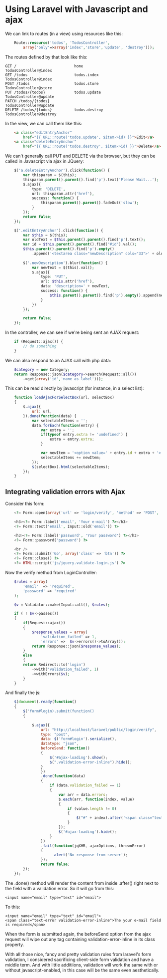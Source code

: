 Using Laravel with Javascript and ajax
==========================================

We can link to routes (in a view) using resources like this:

``` php
    Route::resource('todos', 'TodosController', 
        array('only'=>array('index','store','update', 'destroy')));
```

The routes defined by that look like this:

    GET /                          home                   TodosController@index
    GET /todos                     todos.index            TodosController@index
    POST /todos                    todos.store            TodosController@store
    PUT /todos/{todos}             todos.update           TodosController@update
    PATCH /todos/{todos}                                  TodosController@update
    DELETE /todos/{todos}          todos.destroy          TodosController@destroy

In the view, we can call them like this:

``` html
    <a class="editEntryAnchor" 
        href="{{ URL::route('todos.update', $item->id) }}">Edit</a>
    <a class="deleteEntryAnchor" 
        href="{{ URL::route('todos.destroy', $item->id) }}">Delete</a>
```

We can't generally call PUT and DELETE via the browser, but they can be called in Javascript via ajax in JQuery:

```php
    $('a.deleteEntryAnchor').click(function() {
        var thisparam = $(this);
        thisparam.parent().parent().find('p').text('Please Wait...');
        $.ajax({
            type: 'DELETE',
            url: thisparam.attr('href'),
            success: function() {
                thisparam.parent().parent().fadeOut('slow');
            }
        });
        return false;
    });

    $('.editEntryAnchor').click(function() {
        var $this = $(this);
        var oldText = $this.parent().parent().find('p').text();
        var id = $this.parent().parent().find("#id").val();
        $this.parent().parent().find('p').empty()
            .append('<textarea class="newDescription" cols="33">' + oldText + '</textarea>');
        
        $('.newDescription').blur(function() {
            var newText = $(this).val();
            $.ajax({
                type: 'PUT',
                url: $this.attr('href'),
                data: 'description=' + newText,
                success: function() {
                    $this.parent().parent().find('p').empty().append(newText);
                }
            })
        });

        return false;
    });
```

In the controller, we can see if we're being sent an AJAX request:

```php
    if (Request::ajax()) {
        // do something
    }
```

We can also respond to an AJAX call with php data:

``` php
    $category = new Category;
    return Response::json($category->search(Request::all())
        ->get(array('id','name as label')));
```

This can be read directly by javascript (for instance, in a select list):

``` js
    function loadAjaxForSelectBox(url, selectBox) 
    {
        $.ajax({
            url: url,
        }).done(function(data) {
            var selectableItems = '';
            data.forEach(function(entry) {
                var extra = '';
                if(typeof entry.extra != 'undefined') {
                    extra = entry.extra;
                }

                var newItem = '<option value=' + entry.id + extra + '>' + entry.label + '</option>' ;
                selectableItems += newItem;
            });
            $(selectBox).html(selectableItems);
        });
    }
```


Integrating validation errors with Ajax
------------------------------------------------------

Consider this form:

```php
    <?= Form::open(array('url' => 'login/verify', 'method' => 'POST', 'id' => 'login')) ?>

    <h3><?= Form::label('email', 'Your e-mail') ?></h3>
    <?= Form::text('email', Input::old('email')) ?>

    <h3><?= Form::label('password', 'Your password') ?></h3>
    <?= Form::password('password') ?>

    <br />
    <?= Form::submit('Go', array('class' => 'btn')) ?>
    <?= Form::close() ?>
    <?= HTML::script('js/jquery.validate-login.js') ?>
```

Now the verify method from LoginController:

```php
    $rules = array( 
        'email'  => 'required',
        'password' => 'required'
    );

    $v = Validator::make(Input::all(), $rules);

    if ( ! $v->passes())
    {
        if(Request::ajax())
        {                    
            $response_values = array(
                'validation_failed' => 1,
                'errors' =>  $v->errors()->toArray());              
            return Response::json($response_values);
        }
        else
        {
        return Redirect::to('login')
            ->with('validation_failed', 1)
            ->withErrors($v);
        }       
    }
```

And finally the js:

``` js
    $(document).ready(function()
    {
        $('form#login).submit(function()
        {
            
            $.ajax({
                url: "http://localhost/laravel/public/login/verify",
                type: "post",
                data: $('form#login').serialize(),
                datatype: "json",
                beforeSend: function()
                {
                    $('#ajax-loading').show();
                    $(".validation-error-inline").hide();
                }
                })
                .done(function(data)
                {
                    if (data.validation_failed == 1)
                    {
                        var arr = data.errors;
                        $.each(arr, function(index, value)
                        {
                            if (value.length != 0)
                            {
                                $("#" + index).after('<span class="text-error validation-error-inline">' + value + '</span>');
                            }
                        });
                        $('#ajax-loading').hide();
                    }
                })
                .fail(function(jqXHR, ajaxOptions, thrownError)
                {
                      alert('No response from server');
                });
                return false;
        });
    });
```

The .done() method will render the content from inside .after() right next to the field with a validation error. So it will go from this:

    <input name="email" type="text" id="email">

To this:

    <input name="email" type="text" id="email">
    <span class="text-error validation-error-inline">The your e-mail field is required</span>

When the form is submitted again, the beforeSend option from the ajax request will wipe out any tag containing validation-error-inline in its class property.

With all those nice, fancy and pretty validation rules from laravel's form validation, I considered sacrificing client-side form validation and have a middle term. And with little additiions, validation will work the same with or without javascript-enabled, in this case will be the same even aesthetically.

